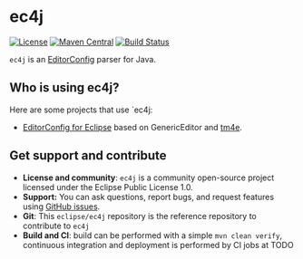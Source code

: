 # ec4j

[![License](https://img.shields.io/github/license/angelozerr/ec4j.svg)](https://github.com/angelozerr/ec4j/blob/master/LICENSE)
[![Maven Central](https://img.shields.io/maven-central/v/fr.opensagres.js/ec4j.svg)](http://search.maven.org/#search%7Cga%7C1%7Ca%3A%22ec4j%22)
[![Build Status](https://secure.travis-ci.org/angelozerr/ec4j.png)](http://travis-ci.org/angelozerr/ec4j)

`ec4j` is an [EditorConfig](http://editorconfig.org/) parser for Java.

## Who is using ec4j?

Here are some projects that use `ec4j:

 * [EditorConfig for Eclipse](https://github.com/mickaelistria/eclipse-bluesky) based on GenericEditor and [tm4e](https://github.com/eclipse/tm4e/).
 
## Get support and contribute

* **License and community**: `ec4j` is a community open-source project licensed under the Eclipse Public License 1.0.
* **Support:** You can ask questions, report bugs, and request features using [GitHub issues](http://github.com/eclipse/ec4j/issues).
* **Git**: This `eclipse/ec4j` repository is the reference repository to contribute to `ec4j`
* **Build and CI**: build can be performed with a simple `mvn clean verify`, continuous integration and deployment is performed by CI jobs at TODO